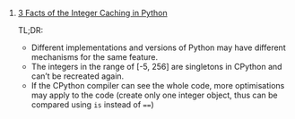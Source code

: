  1. [3 Facts of the Integer Caching in Python](https://medium.com/techtofreedom/3-facts-of-the-integer-caching-in-python-20ce587f09bb)
    
    TL;DR:
     - Different implementations and versions of Python may have different mechanisms for the same feature.
     - The integers in the range of [-5, 256] are singletons in CPython and can’t be recreated again.
     - If the CPython compiler can see the whole code, more optimisations may apply to the code (create only one integer object, thus can be compared using `is` instead of `==`)
